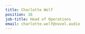 ```yaml
---
title: Charlotte Wolf
position: 16
job-title: Head of Operations
email: charlotte.wolf@novel.audio
---
```


